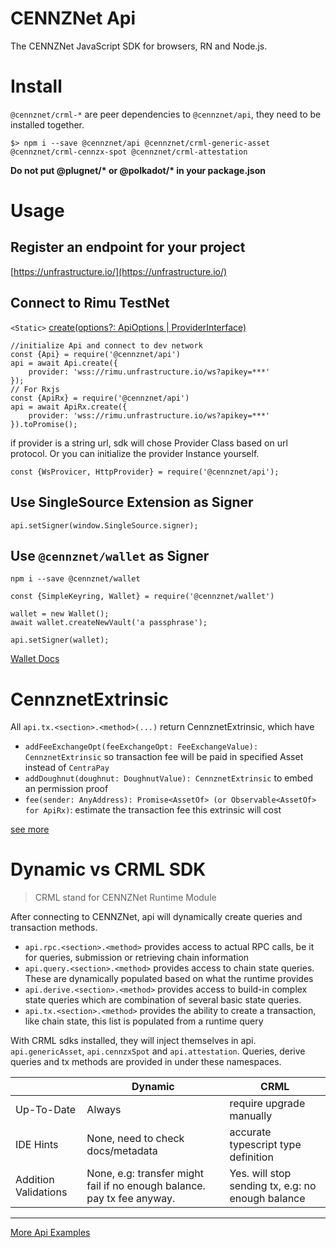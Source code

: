 # CENNZNet Api

The CENNZNet JavaScript SDK for browsers, RN and Node.js.

# Install
`@cennznet/crml-*` are peer dependencies to `@cennznet/api`, they need to be installed together.
```
$> npm i --save @cennznet/api @cennznet/crml-generic-asset @cennznet/crml-cennzx-spot @cennznet/crml-attestation
```

**Do not put @plugnet/\* or @polkadot/\* in your package.json**

# Usage
## Register an endpoint for your project
[https://unfrastructure.io/](https://unfrastructure.io/)

## Connect to Rimu TestNet
`<Static>` [create(options?: ApiOptions | ProviderInterface)](https://cennznetdocs.com/api/latest/api/classes/_cennznet_api.api.md#create)

```
//initialize Api and connect to dev network
const {Api} = require('@cennznet/api')
api = await Api.create({
    provider: 'wss://rimu.unfrastructure.io/ws?apikey=***'
});
// For Rxjs
const {ApiRx} = require('@cennznet/api')
api = await ApiRx.create({
    provider: 'wss://rimu.unfrastructure.io/ws?apikey=***'
}).toPromise();
```

if provider is a string url, sdk will chose Provider Class based on url protocol. Or you can initialize the provider Instance yourself.
```
const {WsProvicer, HttpProvider} = require('@cennznet/api');
```

## Use SingleSource Extension as Signer
```
api.setSigner(window.SingleSource.signer);
```
## Use `@cennznet/wallet` as Signer

`npm i --save @cennznet/wallet`

```
const {SimpleKeyring, Wallet} = require('@cennznet/wallet')

wallet = new Wallet();
await wallet.createNewVault('a passphrase');

api.setSigner(wallet);
```
[Wallet Docs](https://cennznetdocs.com/api/latest/wallet/Overview.md)

# CennznetExtrinsic
All `api.tx.<section>.<method>(...)` return CennznetExtrinsic, which have
* `addFeeExchangeOpt(feeExchangeOpt: FeeExchangeValue): CennznetExtrinsic` so transaction fee will be paid in specified Asset instead of `CentraPay`
* `addDoughnut(doughnut: DoughnutValue): CennznetExtrinsic` to embed an permission proof
* `fee(sender: AnyAddress): Promise<AssetOf> (or Observable<AssetOf> for ApiRx)`: estimate the transaction fee this extrinsic will cost  

[see more](https://cennznetdocs.com/api/latest/api/interfaces/_cennznet_api.icennznetextrinsic.md)

# Dynamic vs CRML SDK
> CRML stand for CENNZNet Runtime Module

After connecting to CENNZNet, api will dynamically create queries and transaction methods.

* `api.rpc.<section>.<method>` provides access to actual RPC calls, be it for queries, submission or retrieving chain information
* `api.query.<section>.<method>` provides access to chain state queries. These are dynamically populated based on what the runtime provides 
* `api.derive.<section>.<method>` provides access to build-in complex state queries which are combination of several basic state queries.
* `api.tx.<section>.<method>` provides the ability to create a transaction, like chain state, this list is populated from a runtime query 

With CRML sdks installed, they will inject themselves in api. `api.genericAsset`, `api.cennzxSpot` and `api.attestation`.
Queries, derive queries and tx methods are provided in under these namespaces.

|  | Dynamic | CRML |
|----| ----| ----|
| Up-To-Date | Always| require upgrade manually |
| IDE Hints | None, need to check docs/metadata | accurate typescript type definition |
| Addition Validations | None, e.g: transfer might fail if no enough balance. pay tx fee anyway. | Yes. will stop sending tx, e.g: no enough balance |      



---------
[More Api Examples](../../docs/examples)

